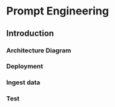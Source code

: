 # Prompt Engineering
## Introduction
### Architecture Diagram
### Deployment
### Ingest data
### Test

